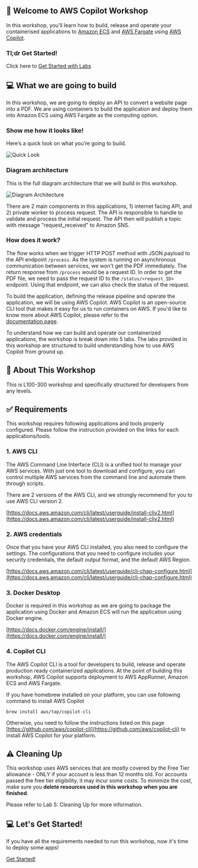 ## 🚀 Welcome to AWS Copilot Workshop  
  
In this workshop, you'll learn how to build, release and operate your containerised applications to [Amazon ECS][1] and [AWS Fargate][2] using [AWS Copilot][3].  
  
### Tl;dr Get Started!  
  
Click here to [Get Started with Labs][4]  
  
## 💻 What we are going to build  
  
In this workshop, we are going to deploy an API to convert a website page into a PDF. We are using containers to build the application and deploy them into Amazon ECS using AWS Fargate as the computing option.  
  
### Show me how it looks like!  
  
Here’s a quick look on what you’re going to build.   
  
![Quick Look][5]  
  
### Diagram architecture  
  
This is the full diagram architecture that we will build in this workshop.   
  
![Diagram Architecture][6]  
  
There are 2 main components in this applications, 1) internet facing API, and 2) private worker to process request. The API is responsible to handle to validate and process the initial request. The API then will publish a topic with message "request_received" to Amazon SNS.  
  
### How does it work?  
  
The flow works when we trigger HTTP POST method with JSON payload to the API endpoint `/process`. As the system is running on asynchronous communication between services, we won't get the PDF immediately. The return response from `/process` would be a request ID. In order to get the PDF file, we need to pass the request ID to the `/status/<request_ID>` endpoint. Using that endpoint, we can also check the status of the request.  
  
To build the application, defining the release pipeline and operate the application, we will be using AWS Copilot. AWS Copilot is an open-source CLI tool that makes it easy for us to run containers on AWS. If you'd like to know more about AWS Copilot, please refer to the   
[documentation page][7].   
  
To understand how we can build and operate our containerized applications, the workshop is break down into 5 labs. The labs provided in this workshop are structured to build understanding how to use AWS Copilot from ground up.  
  
## 📖 About This Workshop  
  
This is L100-300 workshop and specifically structured for developers from any levels.  
  
## ✅ Requirements  
  
This workshop requires following applications and tools properly configured. Please follow the instruction provided on the links for each applications/tools.  
  
### 1. AWS CLI  
  
The AWS Command Line Interface (CLI) is a unified tool to manage your AWS services. With just one tool to download and configure, you can control multiple AWS services from the command line and automate them through scripts.  
  
There are 2 versions of the AWS CLI, and we strongly recommend for you to use AWS CLI version 2.  
  
[https://docs.aws.amazon.com/cli/latest/userguide/install-cliv2.html](https://docs.aws.amazon.com/cli/latest/userguide/install-cliv2.html)  
  
### 2. AWS credentials  
  
Once that you have your AWS CLI installed, you also need to configure the settings. The configurations that you need to configure includes your security credentials, the default output format, and the default AWS Region.   
  
[https://docs.aws.amazon.com/cli/latest/userguide/cli-chap-configure.html](https://docs.aws.amazon.com/cli/latest/userguide/cli-chap-configure.html)  
  
### 3. Docker Desktop  
  
Docker is required in this workshop as we are going to package the application using Docker and Amazon ECS will run the application using Docker engine.  
  
[https://docs.docker.com/engine/install/](https://docs.docker.com/engine/install/)  
  
### 4. Copilot CLI  
  
The AWS Copilot CLI is a tool for developers to build, release and operate production ready containerized applications. At the point of building this workshop, AWS Copilot supports deployment to AWS AppRunner, Amazon ECS and AWS Fargate.  
  
If you have homebrew installed on your platform, you can use following command to install AWS Copilot  
  
```  
brew install aws/tap/copilot-cli  
```  
  
Otherwise, you need to follow the instructions listed on this page [https://github.com/aws/copilot-cli](https://github.com/aws/copilot-cli) to install AWS Copilot for your platform.  
  
## ⚠️ Cleaning Up  
  
This workshop uses AWS services that are mostly covered by the Free Tier allowance - ONLY if your account is less than 12 months old. For accounts passed the free tier eligibility, it may incur some costs. To minimize the cost, make sure you **delete resources used in this workshop when you are finished**.  
  
Please refer to Lab 5: Cleaning Up for more information.
  
## 💻 Let's Get Started!  
  
If you have all the requirements needed to run this workshop, now it's time to deploy some apps!  
  
[Get Started!][8]  
  
  
[1]: https://aws.amazon.com/ecs/  
[2]: https://aws.amazon.com/fargate/  
[3]: https://aws.github.io/copilot-cli/  
[4]: https://github.com/donnieprakoso/workshop-copilot/tree/main/lab1-getting-started  
[5]: https://gitcdn.link/repo/donnieprakoso/workshop-copilot/main/assets/Event_20211123_MADWorkshop_AWS%20Copilot.gif  
[6]: https://gitcdn.link/repo/donnieprakoso/workshop-copilot/main/assets/Container-ECS-WebToPdf-App.png  
[7]: https://aws.github.io/copilot-cli/  
[8]: https://github.com/donnieprakoso/workshop-copilot/tree/main/lab1-getting-started  
